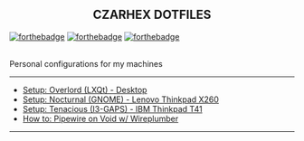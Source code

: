 <h2 align="center">CZARHEX DOTFILES</h2>

[![forthebadge](https://forthebadge.com/images/badges/compatibility-club-penguin.svg)](https://forthebadge.com) 
[![forthebadge](https://forthebadge.com/images/badges/just-plain-nasty.svg)](https://forthebadge.com) 
[![forthebadge](https://forthebadge.com/images/badges/built-with-swag.svg)](https://forthebadge.com) 

<br/>
Personal configurations for my machines
<br/>

** **

* [Setup: Overlord (LXQt)      - Desktop](https://github.com/czarhex/dotfiles/blob/main/OVERLORD.md)
* [Setup: Nocturnal (GNOME)    - Lenovo Thinkpad X260](https://github.com/czarhex/dotfiles/blob/main/NOCTURNAL.md)
* [Setup: Tenacious (I3-GAPS)  - IBM Thinkpad T41](https://www.youtube.com/watch?v=dQw4w9WgXcQ)
* [How to: Pipewire on Void w/ Wireplumber](https://github.com/czarhex/dotfiles/blob/main/PIPEVOID.md)

** **
